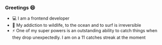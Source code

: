### Greetings :smile:

* :computer: I am a frontend developer  
* :ocean: My addiction to wildlife, to the ocean and to surf is irreversible  
* :zap: One of my super powers is an outstanding ability to catch things when they drop unexpectedly. I am on a 11 catches streak at the moment  



<!--
**Pedro-Mac/Pedro-Mac** is a ✨ _special_ ✨ repository because its `README.md` (this file) appears on your GitHub profile.

Here are some ideas to get you started:

- 🔭 I’m currently working on ...
- 🌱 I’m currently learning ...
- 👯 I’m looking to collaborate on ...
- 🤔 I’m looking for help with ...
- 💬 Ask me about ...
- 📫 How to reach me: ...
- 😄 Pronouns: ...
- ⚡ Fun fact: ...
-->
